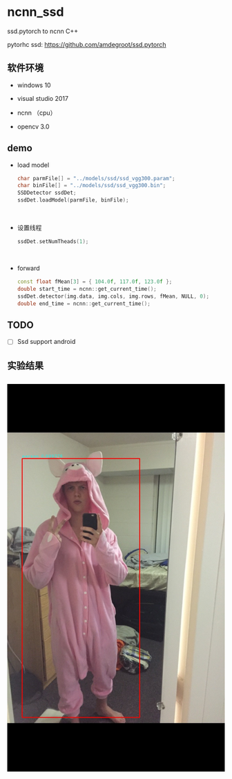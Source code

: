 # ncnn_ssd
ssd.pytorch to ncnn C++

pytorhc ssd: <https://github.com/amdegroot/ssd.pytorch>

## 软件环境

- windows 10


- visual studio 2017
- ncnn （cpu）
- opencv 3.0

## demo

- load model

  ```c++
  char parmFile[] = "../models/ssd/ssd_vgg300.param";
  char binFile[] = "../models/ssd/ssd_vgg300.bin";
  SSDDetector ssdDet;
  ssdDet.loadModel(parmFile, binFile);
  ```

  ​	


- 设置线程

  ```c++
  ssdDet.setNumTheads(1);
  ```

  ​

- forward

  ```c++
  const float fMean[3] = { 104.0f, 117.0f, 123.0f };
  double start_time = ncnn::get_current_time();
  ssdDet.detector(img.data, img.cols, img.rows, fMean, NULL, 0);
  double end_time = ncnn::get_current_time();
  ```

## TODO

- [ ] Ssd support android 

##  实验结果

## ![demo](data\demo.jpg)



